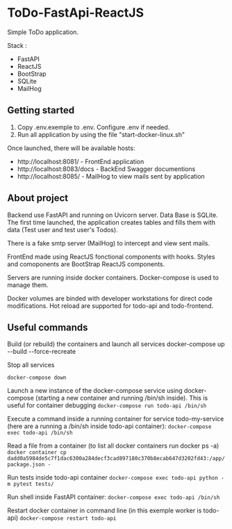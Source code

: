 # ToDo-FastApi-ReactJS

Simple ToDo application.

Stack :
- FastAPI
- ReactJS
- BootStrap
- SQLite
- MailHog


## Getting started

1. Copy .env.exemple to .env. Configure .env if needed.
2. Run all application by using the file "start-docker-linux.sh"

Once launched, there will be available hosts:
- http://localhost:8081/ - FrontEnd application
- http://localhost:8083/docs - BackEnd Swagger documentions
- http://localhost:8085/ - MailHog to view mails sent by application

## About project

Backend use FastAPI and running on Uvicorn server. Data Base is SQLite. The first time launched, the application creates tables and fills them with data (Test user and test user's Todos).

There is a fake smtp server (MailHog) to intercept and view sent mails.

FrontEnd made using ReactJS fonctional components with hooks. Styles and comoponents are BootStrap ReactJS components.

Servers are running inside docker containers. Docker-compose is used to manage them.

Docker volumes are binded with developer workstations for direct code modifications. Hot reload are supported for todo-api and todo-frontend.

## Useful commands

Build (or rebuild) the containers and launch all services
    docker-compose up --build --force-recreate

Stop all services

`docker-compose down`

Launch a new instance of the docker-compose service using docker-compose (starting a new container and running /bin/sh inside). This is useful for container debugging
`docker-compose run todo-api /bin/sh`

Execute a command inside a running container for service todo-my-service (here are a running a /bin/sh inside todo-api container):
`docker-compose exec todo-api /bin/sh`

Read a file from a container (to list all docker containers run docker ps -a)
`docker container cp dadd0a5984de5c7f1dac6300a284decf3cad897180c370b8ecab647d3202fd43:/app/package.json -`

Run tests inside todo-api container
`docker-compose exec todo-api python -m pytest tests/`

Run shell inside FastAPI container:
`docker-compose exec todo-api /bin/sh`

Restart docker container in command line (in this exemple worker is todo-api)
`docker-compose restart todo-api`
